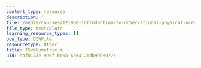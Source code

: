 ```yaml
---
content_type: resource
description: ''
file: /media/courses/12-808-introduction-to-observational-physical-oceanography-fall-2004/eaf0177e995fbe6a6e642bdb99b89775_TSvolumetric.m
file_type: text/plain
learning_resource_types: []
ocw_type: OCWFile
resourcetype: Other
title: TSvolumetric.m
uid: eaf0177e-995f-be6a-6e64-2bdb99b89775
---
```

